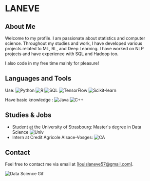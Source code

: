 # LANEVE

## About Me

Welcome to my profile. I am passionate about statistics and computer science. 
Throughout my studies and work, I have developed various projects related to ML, RL, and Deep Learning. 
I have worked on NLP projects and have experience with SQL and Hadoop too.

I also code in my free time mainly for pleasure!

## Languages and Tools

Use: 
![Python](https://img.shields.io/badge/-Python-3776AB?logo=python&logoColor=white) ![R](https://img.shields.io/badge/-R-276DC3?logo=r&logoColor=white) ![SQL](https://img.shields.io/badge/-SQL-4479A1?logo=postgresql&logoColor=white) ![TensorFlow](https://img.shields.io/badge/-TensorFlow-FF6F00?logo=tensorflow&logoColor=white) ![Scikit-learn](https://img.shields.io/badge/-Scikit--learn-F7931E?logo=scikit-learn&logoColor=white)

Have basic knowledge :
![Java](https://img.shields.io/badge/-Java-007396?logo=java&logoColor=white) ![C++](https://img.shields.io/badge/-C++-00599C?logo=c%2B%2B&logoColor=white)

## Studies & Jobs
- Student at the University of Strasbourg: Master's degree in Data Science ![Univ](https://www.prepa-laurea.com/wp-content/uploads/2023/03/Logo-Universite-de-Strasbourg.png)
- Intern at Credit Agricole Alsace-Vosges: ![CA](https://upload.wikimedia.org/wikipedia/fr/thumb/a/a6/Cr%C3%A9dit_Agricole.svg/50px-Cr%C3%A9dit_Agricole.svg.png)

## Contact

Feel free to contact me via email at [louislaneve57@gmail.com].

![Data Science Gif]([lien_vers_gif](https://media.giphy.com/media/xUOxfoZZhw8HkYWbzG/giphy.gif))



